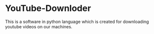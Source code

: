 # YouTube-Downloder
This is a software in python language which is created for downloading youtube videos on our machines.
